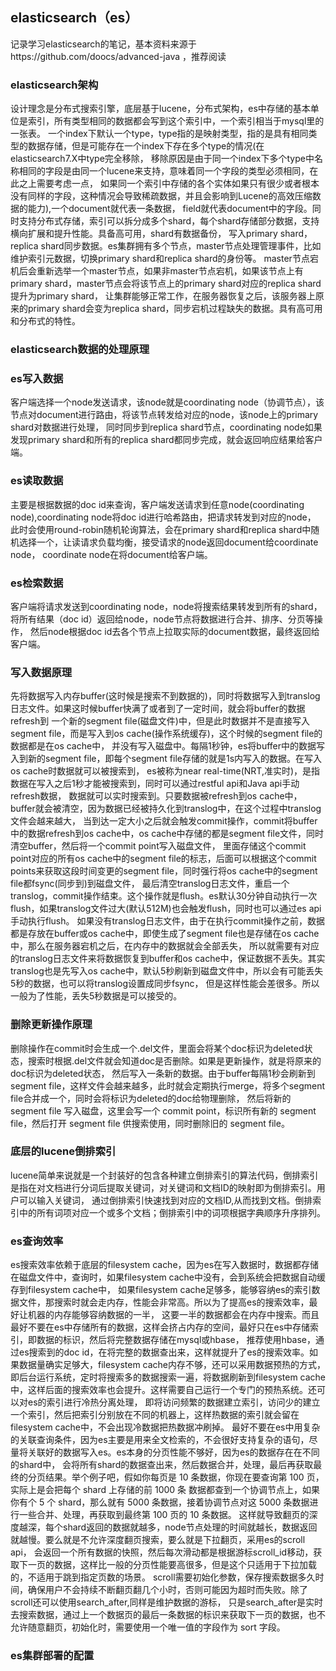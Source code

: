## elasticsearch（es）
记录学习elasticsearch的笔记，基本资料来源于https://github.com/doocs/advanced-java ，推荐阅读

### elasticsearch架构
设计理念是分布式搜索引擎，底层基于lucene，分布式架构，es中存储的基本单位是索引，所有类型相同的数据都会写到这个索引中，一个索引相当于mysql里的一张表。
一个index下默认一个type，type指的是映射类型，指的是具有相同类型的数据存储，但是可能存在一个index下存在多个type的情况(在elasticsearch7.X中type完全移除，
移除原因是由于同一个index下多个type中名称相同的字段是由同一个lucene来支持，意味着同一个字段的类型必须相同，在此之上需要考虑一点，
如果同一个索引中存储的各个实体如果只有很少或者根本没有同样的字段，这种情况会导致稀疏数据，并且会影响到Lucene的高效压缩数据的能力),一个document就代表一条数据，
field就代表document中的字段。同时支持分布式存储，索引可以拆分成多个shard，每个shard存储部分数据，支持横向扩展和提升性能。具备高可用，shard有数据备份，
写入primary shard，replica shard同步数据。es集群拥有多个节点，master节点处理管理事件，比如维护索引元数据，切换primary shard和replica shard的身份等。
master节点宕机后会重新选举一个master节点，如果非master节点宕机，如果该节点上有primary shard，master节点会将该节点上的primary shard对应的replica shard提升为primary shard，
让集群能够正常工作，在服务器恢复之后，该服务器上原来的primary shard会变为replica shard，同步宕机过程缺失的数据。具有高可用和分布式的特性。

### elasticsearch数据的处理原理

### es写入数据
客户端选择一个node发送请求，该node就是coordinating node（协调节点），该节点对document进行路由，将该节点转发给对应的node，该node上的primary shard对数据进行处理，
同时同步到replica shard节点，coordinating node如果发现primary shard和所有的replica shard都同步完成，就会返回响应结果给客户端。

### es读取数据
主要是根据数据的doc id来查询，客户端发送请求到任意node(coordinating node),coordinating node将doc id进行哈希路由，把请求转发到对应的node，
此时会使用round-robin随机轮询算法，会在primary shard和replica shard中随机选择一个，让读请求负载均衡，接受请求的node返回document给coordinate node，
coordinate node在将document给客户端。

### es检索数据
客户端将请求发送到coordinating node，node将搜索结果转发到所有的shard，将所有结果（doc id）返回给node，node节点将数据进行合并、排序、分页等操作，
然后node根据doc id去各个节点上拉取实际的document数据，最终返回给客户端。

### 写入数据原理
先将数据写入内存buffer(这时候是搜索不到数据的)，同时将数据写入到translog日志文件。如果这时候buffer快满了或者到了一定时间，就会将buffer的数据refresh到
一个新的segment file(磁盘文件)中，但是此时数据并不是直接写入segment file，而是写入到os cache(操作系统缓存)，这个时候的segment file的数据都是在os cache中，
并没有写入磁盘中。每隔1秒钟，es将buffer中的数据写入到新的segment file，即每个segment file存储的就是1s内写入的数据。在写入os cache时数据就可以被搜索到，
es被称为near real-time(NRT,准实时)，是指数据在写入之后1秒才能被搜索到，同时可以通过restful api和Java api手动refresh数据，
数据就可以实时搜索到。只要数据被refresh到os cache中，buffer就会被清空，因为数据已经被持久化到translog中，在这个过程中translog文件会越来越大，
当到达一定大小之后就会触发commit操作，commit将buffer中的数据refresh到os cache中，os cache中存储的都是segment file文件，同时清空buffer，然后将一个commit point写入磁盘文件，
里面存储这个commit point对应的所有os cache中的segment file的标志，后面可以根据这个commit points来获取这段时间变更的segment file，同时强行将os cache中的segment file都fsync(同步到)到磁盘文件，
最后清空translog日志文件，重启一个translog，commit操作结束。这个操作就是flush。es默认30分钟自动执行一次flush，如果translog文件过大(默认512M)也会触发flush，同时也可以通过es api手动执行flush。
如果没有translog日志文件，由于在执行commit操作之前，数据都是存放在buffer或os cache中，即使生成了segment file也是存储在os cache中，那么在服务器宕机之后，在内存中的数据就会全部丢失，
所以就需要有对应的translog日志文件来将数据恢复到buffer和os cache中，保证数据不丢失。其实translog也是先写入os cache中，默认5秒刷新到磁盘文件中，所以会有可能丢失5秒的数据，也可以将translog设置成同步fsync，
但是这样性能会差很多。所以一般为了性能，丢失5秒数据是可以接受的。

### 删除更新操作原理
删除操作在commit时会生成一个.del文件，里面会将某个doc标识为deleted状态，搜索时根据.del文件就会知道doc是否删除。如果是更新操作，就是将原来的doc标识为deleted状态，
然后写入一条新的数据。由于buffer每隔1秒会刷新到segment file，这样文件会越来越多，此时就会定期执行merge，将多个segment file合并成一个，同时会将标识为deleted的doc给物理删除，
然后将新的 segment file 写入磁盘，这里会写一个 commit point，标识所有新的 segment file，然后打开 segment file 供搜索使用，同时删除旧的 segment file。

### 底层的lucene倒排索引
lucene简单来说就是一个封装好的包含各种建立倒排索引的算法代码，倒排索引是指在对文档进行分词后提取关键词，对关键词和文档ID的映射即为倒排索引。用户可以输入关键词，
通过倒排索引快速找到对应的文档ID,从而找到文档。倒排索引中的所有词项对应一个或多个文档；倒排索引中的词项根据字典顺序升序排列。

### es查询效率
es搜索效率依赖于底层的filesystem cache，因为es在写入数据时，数据都存储在磁盘文件中，查询时，如果filesystem cache中没有，会到系统会把数据自动缓存到filesystem cache中，
如果filesystem cache足够多，能够容纳es的索引数据文件，那搜索时就会走内存，性能会非常高。所以为了提高es的搜索效率，最好让机器的内存能够容纳数据的一半，
这要一半的数据都会在内存中搜索。而且最好不要在es中存储所有的数据，这样会挤占内存的空间，最好只在es中存储索引，即数据的标识，然后将完整数据存储在mysql或hbase，
推荐使用hbase，通过es搜索到的doc id，在将完整的数据查出来，这样就提升了es的搜索效率。如果数据量确实足够大，filesystem cache内存不够，还可以采用数据预热的方式，
即后台运行系统，定时将搜索多的数据搜索一遍，将数据刷新到filesystem cache中，这样后面的搜索效率也会提升。这样需要自己运行一个专门的预热系统。还可以对es的索引进行冷热分离处理，
即将访问频繁的数据建立索引，访问少的建立一个索引，然后把索引分别放在不同的机器上，这样热数据的索引就会留在filesystem cache中，不会出现冷数据把热数据冲刷掉。
最好不要在es中用复杂的关联查询条件，因为es主要是用来全文检索的，不会很好支持复杂的语句，尽量将关联好的数据写入es。es本身的分页性能不够好，因为es的数据存在在不同的shard中，
会将所有shard的数据查出来，然后数据合并，处理，最后再获取最终的分页结果。举个例子吧，假如你每页是 10 条数据，你现在要查询第 100 页，实际上是会把每个 shard 上存储的前 1000 条
数据都查到一个协调节点上，如果你有个 5 个 shard，那么就有 5000 条数据，接着协调节点对这 5000 条数据进行一些合并、处理，再获取到最终第 100 页的 10 条数据。
这样就导致翻页的深度越深，每个shard返回的数据就越多，node节点处理的时间就越长，数据返回就越慢。要么就是不允许深度翻页搜索，要么就是下拉翻页，采用es的scroll api，
会返回一个所有数据的快照，然后每次滑动都是根据游标scroll_id移动，获取下一页的数据，这样比一般的分页性能要高很多，但是这个只适用于下拉加载的，不适用于跳到指定页数的场景。
scroll需要初始化参数，保存搜索数据多久时间，确保用户不会持续不断翻页翻几个小时，否则可能因为超时而失败。除了scroll还可以使用search_after,同样是维护数据的游标，
只是search_after是实时去搜索数据，通过上一个数据页的最后一条数据的标识来获取下一页的数据，也不允许随意翻页，初始化时，需要使用一个唯一值的字段作为 sort 字段。

### es集群部署的配置
